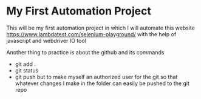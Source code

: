 # My First Automation Project 
This will be my first automation project in which I will automate this website https://www.lambdatest.com/selenium-playground/ with the help of javascript and webdriver IO tool

Another thing to practice is about the github and its commands
- git add .
- git status 
- git push but to make myself an authorized user for the git so that whatever changes I make in the folder can easily be pushed to the git repo